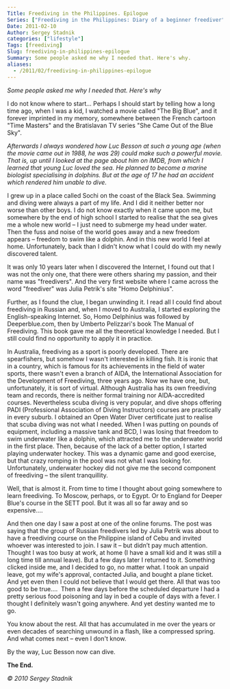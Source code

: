 ```yaml
---
Title: Freediving in the Philippines. Epilogue
Series: ["Freediving in the Philippines: Diary of a beginner freediver"]
Date: 2011-02-10
Author: Sergey Stadnik
categories: ["lifestyle"]
Tags: [freediving]
Slug: freediving-in-philippines-epilogue
Summary: Some people asked me why I needed that. Here's why.
aliases:
  - /2011/02/freediving-in-philippines-epilogue
---
```


_Some people asked me why I needed that. Here's why_

I do not know where to start... Perhaps I should start by telling how a
long time ago, when I was a kid, I watched a movie called "The Big
Blue", and it forever imprinted in my memory, somewhere between the
French cartoon "Time Masters" and the Bratislavan TV series "She Came
Out of the Blue Sky".

_Afterwards I always wondered how Luc Besson at such a young age (when the movie came out in 1988, he was 29) could make such a powerful movie. That
is, up until I looked at the page about him on IMDB, from which I learned
that young Luc loved the sea. He planned to become a marine biologist
specialising in dolphins. But at the age of 17 he had an accident
which rendered him unable to dive._

I grew up in a place called Sochi on the coast of the Black Sea.
Swimming and diving were always a part of my life. And I did it
neither better nor worse than other boys. I do not know exactly when it came
upon me, but somewhere by the end of high school I started to realise
that the sea gives me a whole new world – I just need to submerge my
head under water. Then the fuss and noise of the world goes away and a
new freedom appears – freedom to swim like a dolphin. And in this new
world I feel at home. Unfortunately, back than I didn't know what I
could do with my newly discovered talent.

It was only 10 years later when I discovered the Internet, I found out
that I was not the only one, that there were others sharing my
passion, and their name was "freedivers". And the very first website where I
came across the word "freediver" was Julia Petrik's site "Homo
Delphinius".

Further, as I found the clue, I began unwinding it. I read all I could
find about freediving in Russian and, when I moved to Australia, I
started exploring the English-speaking Internet. So, Homo Delphinius
was followed by Deeperblue.com, then by Umberto Pelizzari's book The
Manual of Freediving. This book gave me all the theoretical knowledge
I needed. But I still could find no opportunity to apply it in practice.

In Australia, freediving as a sport is poorly developed. There are
spearfishers, but somehow I wasn't interested in killing fish. It is
ironic that in a country, which is famous for its achievements in the
field of water sports, there wasn't even a branch of AIDA, the
International Association for the Development of Freediving, three
years ago. Now we have one, but, unfortunately, it is sort of virtual.
Although Australia has its own freediving team and records, there is
neither formal training nor AIDA-accredited courses. Nevertheless
scuba diving is very popular, and dive shops offering PADI (Professional
Association of Diving Instructors) courses are practically in every
suburb. I obtained an Open Water Diver certificate just to realise
that scuba diving was not what I needed. When I was putting on pounds of
equipment, including a massive tank and BCD, I was losing that freedom
to swim underwater like a dolphin, which attracted me to the
underwater world in the first place. Then, because of the lack of a better
option, I started playing underwater hockey. This was a dynamic game and good
exercise, but that crazy romping in the pool was not what I was
looking for. Unfortunately, underwater hockey did not give me the second
component of freediving – the silent tranquillity.

Well, that is almost it. From time to time I thought about going
somewhere to learn freediving. To Moscow, perhaps, or to Egypt. Or to
England for Deeper Blue's course in the SETT pool. But it was all so
far away and so expensive....

And then one day I saw a post at one of the online forums. The post was
saying that the group of Russian freedivers led by Julia Petrik was
about to have a freediving course on the Philippine island of Cebu and
invited whoever was interested to join. I saw it – but didn’t pay much
attention. Thought I was too busy at work, at home (I have a small kid
and it was still a long time till annual leave). But a few days later
I returned to it. Something clicked inside me, and I decided to go, no
matter what. I took an unpaid leave, got my wife's approval, contacted
Julia, and bought a plane ticket. And yet even then I could not
believe that I would get there. All that was too good to be true....  Then
a few days before the scheduled departure I had a pretty serious food
poisoning and lay in bed a couple of days with a fever. I thought I
definitely wasn't going anywhere. And yet destiny wanted me to go.

You know about the rest. All that has accumulated in me over the years
or even decades of searching unwound in a flash, like a compressed
spring. And what comes next – even I don't know.

By the way, Luc Besson now can dive.

**The End.**

*© 2010 Sergey Stadnik*
